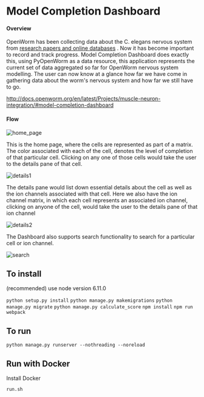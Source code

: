 # Model Completion Dashboard

#### Overview

OpenWorm has been collecting data about the C. elegans nervous system from [research papers and online databases](https://pyopenworm.readthedocs.io/en/latest/data_sources.html) . Now it has become important to record and track progress.
Model Completion Dashboard does exactly this, using PyOpenWorm as a data resource, this application represents the current set of data aggregated so far for OpenWorm nervous system modelling. The user can now know at a glance how far we have come in gathering data about the worm's nervous system and how far we still have to go.

http://docs.openworm.org/en/latest/Projects/muscle-neuron-integration/#model-completion-dashboard

#### Flow

![home_page](https://user-images.githubusercontent.com/15982349/30006225-441afc3c-9111-11e7-813c-2d9c6df545c0.png)

This is the home page, where the cells are represented as part of a matrix. The color associated with each of the cell, denotes the level of completion of that particular cell.
Clicking on any one of those cells would take the user to the details pane of that cell.

![details1](https://user-images.githubusercontent.com/15982349/30006223-441141c4-9111-11e7-9b60-a1eef3553c60.png)

The details pane would list down essential details about the cell as well as the ion channels associated with that cell.
Here we also have the ion channel matrix, in which each cell represents an associated ion channel, clicking on anyone of the cell, would take the user to the details pane of that ion channel


![details2](https://user-images.githubusercontent.com/15982349/30006413-61eb268e-9115-11e7-95cc-3076ee9eb5a7.png)

The Dashboard also supports search functionality to search for a particular cell or ion channel.

![search](https://user-images.githubusercontent.com/15982349/30006226-443a6888-9111-11e7-9dc5-84ca7a6af4b5.png)


To install
----------

(recommended) use node version 6.11.0

`python setup.py install`
`python manage.py makemigrations`
`python manage.py migrate`
`python manage.py calculate_score`
`npm install`
`npm run webpack`

To run
------
`python manage.py runserver --nothreading --noreload`

Run with Docker 
---------------

Install Docker

`run.sh`
